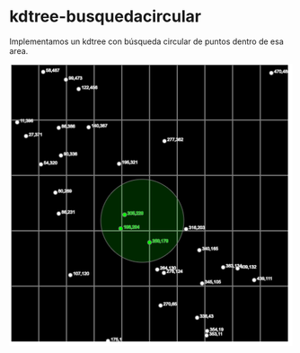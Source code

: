 # kdtree-busquedacircular
Implementamos un kdtree con búsqueda circular de puntos dentro de esa area.

![Buscando img](bg.png) 
